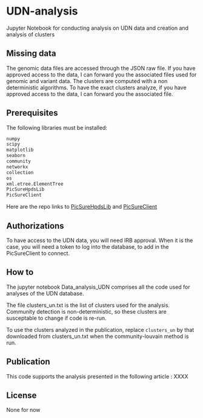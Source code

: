 # UDN-analysis
Jupyter Notebook for conducting analysis on UDN data and creation and analysis of clusters

## Missing data
The genomic data files are accessed through the JSON raw file. If you have approved access to the data, I can forward you the associated files used for genomic and variant data.
The clusters are computed with a non deterministic algorithms. To have the exact clusters analyze, if you have approved access to the data, I can forward you the associated file.

## Prerequisites
The following libraries must be installed: 
```bash
numpy
scipy
matplotlib
seaborn
community
networkx
collection
os
xml.etree.ElementTree
PicSureHpdsLib
PicSureClient
```

Here are the repo links to [PicSureHpdsLib](https://github.com/hms-dbmi/pic-sure-python-adapter-hpds) and [PicSureClient](https://github.com/hms-dbmi/pic-sure-python-client)
## Authorizations
To have access to the UDN data, you will need IRB approval. When it is the case, you will need a token to log into the database, to add in the PicSureClient to connect.

## How to
The jupyter notebook Data_analysis_UDN comprises all the code used for analyses of the UDN database.

The file clusters_un.txt is the list of clusters used for the analysis. Community detection is non-deterministic, so these clusters are susceptable to change if code is re-run. 

To use the clusters analyzed in the publication, replace ``` clusters_un ``` by that downloaded from clusters_un.txt when the community-louvain method is run. 

## Publication
This code supports the analysis presented in the following article : XXXX

## License

None for now
